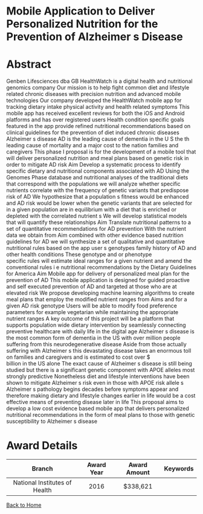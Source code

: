 
Mobile Application to Deliver Personalized Nutrition for the Prevention of Alzheimer s Disease
==============================================================================================

# Abstract


Genben Lifesciences  dba GB HealthWatch  is a digital health and nutritional genomics company  Our
mission is to help fight common  diet  and lifestyle related chronic diseases with precision nutrition and
advanced mobile technologies  Our company developed the HealthWatch     mobile app for tracking
dietary intake  physical activity and health related symptoms  This mobile app has received excellent
reviews for both the iOS and Android platforms and has over        registered users  Health condition 
specific goals featured in the app provide refined nutritional recommendations based on clinical
guidelines for the prevention of diet induced  chronic diseases  Alzheimer s disease  AD  is the leading
cause of dementia in the U S   the  th leading cause of mortality and a major cost to the nation  families
and caregivers  This phase I proposal is for the development of a mobile tool that will deliver
personalized nutrition and meal plans based on genetic risk in order to mitigate AD risk 
Aim    Develop a systematic process to identify specific dietary and nutritional components
associated with AD  Using the      Genomes Phase   database and nutritional analyses of the
traditional diets that correspond with the    populations  we will analyze whether specific nutrients
correlate with the frequency of genetic variants that predispose risk of AD  We hypothesize that a
population s fitness would be enhanced and AD risk would be lower when the genetic variants that are
selected for in a given population are in equilibrium with a diet that is enriched or depleted with the
correlated nutrient s   We will develop statistical models that will quantify these relationships 
Aim    Translate nutritional patterns to a set of quantitative recommendations for AD prevention 
With the nutrient data we obtain from Aim    combined with other evidence based nutrition guidelines
for AD  we will synthesize a set of qualitative and quantitative nutritional  rules  based on the app user s
genotypes  family history of AD and other health conditions  These genotype  and or phenotype  
specific rules will estimate ideal ranges for a given nutrient and amend the conventional  rules   i e 
nutritional recommendations  by the           Dietary Guidelines for America 
Aim    Mobile app for delivery of personalized meal plan for the prevention of AD  This mobile
application is designed for guided  proactive and self executed prevention of AD  and targeted at those
who are at elevated risk  We propose developing machine learning algorithms to create meal plans that
employ the modified nutrient ranges  from Aims   and    for a given AD risk genotype  Users will be able
to modify food preference parameters  for example   vegetarian   while maintaining the appropriate
nutrient ranges 
A key outcome of this project will be a platform that supports population wide dietary intervention by
seamlessly connecting preventive healthcare with daily life in the digital age Alzheimer s disease is the most common form of dementia in the US with over   million people suffering
from this neurodegenerative disease  Aside from those actually suffering with Alzheimer s  this devastating disease takes an enormous toll on families and caregivers and is estimated to cost over $   
billion in the US alone  The exact cause of Alzheimer s disease is still being studied but there is a significant genetic component  with APOE alleles most strongly predictive  Nonetheless  diet and lifestyle interventions have been shown to mitigate Alzheimer s risk even in those with APOE risk allele s   Alzheimer s pathology begins decades before symptoms appear and therefore making dietary and lifestyle changes earlier in life would be a cost effective means of preventing disease later in life  This proposal aims to develop a low cost  evidence based  mobile app that delivers personalized nutritional recommendations in the form of meal plans to those with genetic susceptibility to Alzheimer s disease  

# Award Details

|Branch|Award Year|Award Amount|Keywords|
| :---: | :---: | :---: | :---: |
|National Institutes of Health|2016|$338,621||
  
  


[Back to Home](https://github.com/chrischow/dod_sbir_awards#2371)